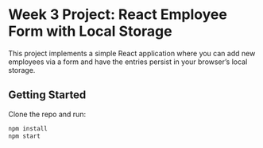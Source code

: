 # Week 3 Project: React Employee Form with Local Storage

This project implements a simple React application where you can add new employees via a form and have the entries persist in your browser’s local storage.  

## Getting Started

Clone the repo and run:

```bash
npm install
npm start
